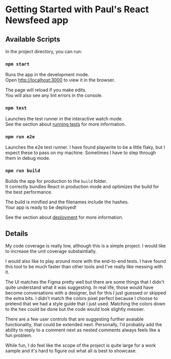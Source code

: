 # Getting Started with Paul's React Newsfeed app

## Available Scripts

In the project directory, you can run:

### `npm start`

Runs the app in the development mode.\
Open [http://localhost:3000](http://localhost:3000) to view it in the browser.

The page will reload if you make edits.\
You will also see any lint errors in the console.

### `npm test`

Launches the test runner in the interactive watch mode.\
See the section about [running tests](https://facebook.github.io/create-react-app/docs/running-tests) for more information.

### `npm run e2e`

Launches the e2e test runner. I have found playwrite to be a little flaky, but I expect these to pass on my machine. Sometimes I have to step through them in debug mode.

### `npm run build`

Builds the app for production to the `build` folder.\
It correctly bundles React in production mode and optimizes the build for the best performance.

The build is minified and the filenames include the hashes.\
Your app is ready to be deployed!

See the section about [deployment](https://facebook.github.io/create-react-app/docs/deployment) for more information.

## Details

My code coverage is really low, although this is a simple project. I would like to increase the unit coverage substaintially.

I would also like to play around more with the end-to-end tests. I have found this tool to be much faster than other tools and I've really like messing with it.

The UI matches the Figma pretty well but there are some things that I didn't quite understand what it was suggesting. In real life, those would have become conversations with a designer, but for this I just guessed or skipped the extra bits. I didn't match the colors pixel perfect because I choose to pretend that we had a style guide that I just used. Matching the colors down to the hex could be done but the code would look slightly messier.

There are a few user controls that are suggesting further avaiable functionality, that could be extended next. Personally, I'd probably add the ability to reply to a comment next as nested comments always feels like a fun problem.

While fun, I do feel like the scope of the project is quite large for a work sample and it's hard to figure out what all is best to showcase.

